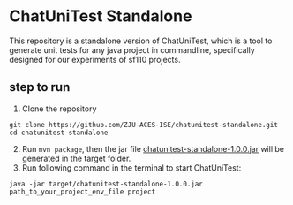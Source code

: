 # ChatUniTest Standalone
This repository is a standalone version of ChatUniTest, which is a tool to generate unit tests for any java project in commandline, specifically designed for our experiments of sf110 projects.
## step to run
1. Clone the repository
```shell
git clone https://github.com/ZJU-ACES-ISE/chatunitest-standalone.git 
cd chatunitest-standalone
```
2. Run `mvn package`, then the jar file [chatunitest-standalone-1.0.0.jar](target%2Fchatunitest-standalone-1.0.0.jar) will be generated in the target folder.
3. Run following command in the terminal to start ChatUniTest:
```shell
java -jar target/chatunitest-standalone-1.0.0.jar path_to_your_project_env_file project
```